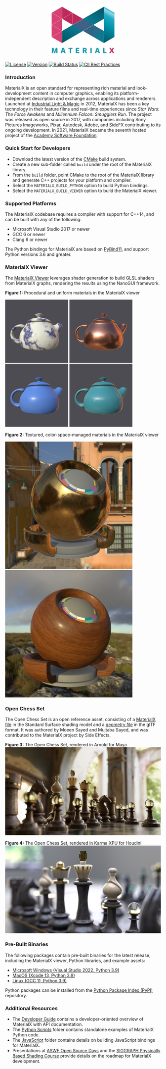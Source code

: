 <p align="center">
  <img src="documents/Images/MaterialXLogo.png" height="170" />
</p>

[![License](https://img.shields.io/badge/License-Apache%202.0-blue.svg)](https://github.com/AcademySoftwareFoundation/MaterialX/blob/main/LICENSE)
[![Version](https://img.shields.io/github/v/release/AcademySoftwareFoundation/MaterialX)](https://github.com/AcademySoftwareFoundation/MaterialX/releases/latest)
[![Build Status](https://github.com/AcademySoftwareFoundation/MaterialX/workflows/main/badge.svg?branch=main)](https://github.com/AcademySoftwareFoundation/MaterialX/actions?query=branch%3Amain)
[![CII Best Practices](https://bestpractices.coreinfrastructure.org/projects/6025/badge)](https://bestpractices.coreinfrastructure.org/projects/6025)

### Introduction

MaterialX is an open standard for representing rich material and look-development content in computer graphics, enabling its platform-independent description and exchange across applications and renderers.  Launched at [Industrial Light & Magic](https://www.ilm.com/) in 2012, MaterialX has been a key technology in their feature films and real-time experiences since _Star Wars: The Force Awakens_ and _Millennium Falcon: Smugglers Run_.  The project was released as open source in 2017, with companies including Sony Pictures Imageworks, Pixar, Autodesk, Adobe, and SideFX contributing to its ongoing development.  In 2021, MaterialX became the seventh hosted project of the [Academy Software Foundation](https://www.aswf.io/).

### Quick Start for Developers

- Download the latest version of the [CMake](https://cmake.org/) build system.
- Create a new sub-folder called `build` under the root of the MaterialX library.
- From the `build` folder, point CMake to the root of the MaterialX library and generate C++ projects for your platform and compiler.
- Select the `MATERIALX_BUILD_PYTHON` option to build Python bindings.
- Select the `MATERIALX_BUILD_VIEWER` option to build the MaterialX viewer.

### Supported Platforms

The MaterialX codebase requires a compiler with support for C++14, and can be built with any of the following:

- Microsoft Visual Studio 2017 or newer
- GCC 6 or newer
- Clang 6 or newer

The Python bindings for MaterialX are based on [PyBind11](https://github.com/pybind/pybind11), and support Python versions 3.6 and greater.

### MaterialX Viewer

The [MaterialX Viewer](documents/DeveloperGuide/Viewer.md) leverages shader generation to build GLSL shaders from MaterialX graphs, rendering the results using the NanoGUI framework.

**Figure 1:** Procedural and uniform materials in the MaterialX viewer
<p float="left">
  <img src="documents/Images/MaterialXView_Marble.png" width="204" />
  <img src="documents/Images/MaterialXView_Copper.png" width="204" /> 
  <img src="documents/Images/MaterialXView_Plastic.png" width="204" /> 
  <img src="documents/Images/MaterialXView_Carpaint.png" width="204" /> 
</p>

**Figure 2:** Textured, color-space-managed materials in the MaterialX viewer
<p float="left">
  <img src="documents/Images/MaterialXView_TiledBrass.png" width="412" />
  <img src="documents/Images/MaterialXView_TiledWood.png" width="412" /> 
</p>

### Open Chess Set

The Open Chess Set is an open reference asset, consisting of a [MaterialX file](resources/Materials/Examples/StandardSurface/standard_surface_chess_set.mtlx) in the Standard Surface shading model and a [geometry file](resources/Geometry) in the glTF format.  It was authored by Moeen Sayed and Mujtaba Sayed, and was contributed to the MaterialX project by Side Effects.

**Figure 3:** The Open Chess Set, rendered in Arnold for Maya
<img src="documents/Images/OpenChessSet_Arnold_01.png" />

**Figure 4:** The Open Chess Set, rendered in Karma XPU for Houdini
<img src="documents/Images/OpenChessSet_Karma_01.png" />

### Pre-Built Binaries

The following packages contain pre-built binaries for the latest release, including the MaterialX viewer, Python libraries, and example assets:

- [Microsoft Windows (Visual Studio 2022, Python 3.9)](https://github.com/AcademySoftwareFoundation/MaterialX/releases/latest/download/MaterialX_Windows_VS2022_x64_Python39.zip)
- [MacOS (Xcode 13, Python 3.9)](https://github.com/AcademySoftwareFoundation/MaterialX/releases/latest/download/MaterialX_MacOS_Xcode_13_Python39.zip)
- [Linux (GCC 11, Python 3.9)](https://github.com/AcademySoftwareFoundation/MaterialX/releases/latest/download/MaterialX_Linux_GCC_11_Python39.zip)

Python packages can be installed from the [Python Package Index (PyPI)](https://pypi.org/project/materialx/) repository.

### Additional Resources

- The [Developer Guide](http://www.materialx.org/docs/api/index.html) contains a developer-oriented overview of MaterialX with API documentation.
- The [Python Scripts](python/Scripts) folder contains standalone examples of MaterialX Python code.
- The [JavaScript](javascript) folder contains details on building JavaScript bindings for MaterialX.
- Presentations at [ASWF Open Source Days](http://www.materialx.org/assets/ASWF_OSD2022_MaterialX_OSL_Final.pdf) and the [SIGGRAPH Physically Based Shading Course](https://blog.selfshadow.com/publications/s2020-shading-course/#materialx) provide details on the roadmap for MaterialX development.
